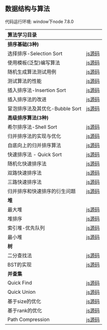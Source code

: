 ## 数据结构与算法

代码运行环境: window下node 7.8.0

| 算法学习目录 | |
| :--- | :---: |
| **排序基础(3种)**| |
| 选择排序-Selection Sort | [js源码]() |
| 使用模板(泛型)编写算法 | [js源码]() |
| 随机生成算法测试用例 | [js源码]() |
| 测试算法的性能 | [js源码]() |
| 插入排序法-Insertion Sort | [js源码]() |
| 插入排序法的改进 | [js源码]() |
| 冒泡排序法及其优化-Bubble Sort | [js源码]() |
| **高级排序算法(3种)**| |
| 希尔排序法-Shell Sort | [js源码]() |
| 归并排序法的实现与优化 | [js源码]() |
| 自底向上的归并排序算法 | [js源码]() |
| 快速排序法 - Quick Sort | [js源码]() |
| 随机化快速排序法 | [js源码]() |
| 双路快速排序法 | [js源码]() |
| 三路快速排序法 | [js源码]() |
| 归并排序和快速排序的衍生问题 | [js源码]() |
| **堆**| |
| 最大堆 | [js源码]() |
| 堆排序 | [js源码]() |
| 索引堆-优先队列 | [js源码]() |
| 最小堆 | [js源码]() |
| **树**| |
| 二分查找法 | [js源码]() |
| BST的实现 | [js源码]() |
| **并查集**| |
| Quick Find | [js源码]() |
| Quick Union | [js源码]() |
| 基于size的优化 | [js源码]() |
| 基于rank的优化 | [js源码]() |
| Path Compression | [js源码]() |

